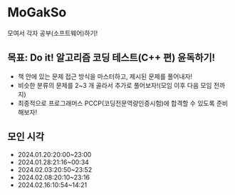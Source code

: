 # MoGakSo
모여서 각자 공부(소프트웨어)하기!

## 목표: Do it! 알고리즘 코딩 테스트(C++ 편) 윤독하기!
- 책 안에 있는 문제 접근 방식을 마스터하고, 제시된 문제를 풀어내자!
- 비슷한 분류의 문제를 2~3 개 골라서 추가로 풀어보자!(모임 이후 다음 모임 전까지)
- 최종적으로 프로그래머스 PCCP(코딩전문역량인증시험)에 합격할 수 있도록 준비해보자!
  
## 모인 시각
- 2024.01.20:20:00~23:00
- 2024.01.28:21:16~00:34
- 2024.02.03:20:50~23:52
- 2024.02.08:20:10~23:16
- 2024.02.16:10:54~14:21
